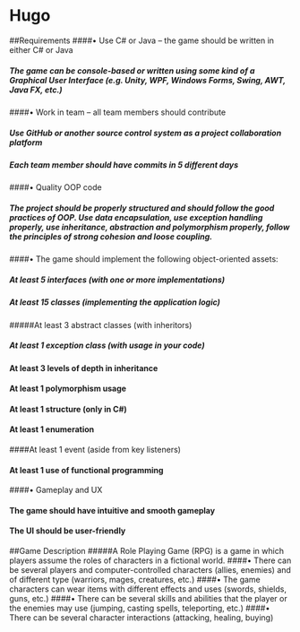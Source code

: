 Hugo
====

##Requirements
####•	Use C# or Java – the game should be written in either C# or Java
#####	The game can be console-based or written using some kind of a Graphical User Interface (e.g. Unity, WPF, Windows Forms, Swing, AWT, Java FX, etc.)
####•	Work in team – all team members should contribute
#####	Use GitHub or another source control system as a project collaboration platform
#####	Each team member should have commits in 5 different days
####•	Quality OOP code
#####	The project should be properly structured and should follow the good practices of OOP. Use data encapsulation, use exception handling properly, use inheritance, abstraction and polymorphism properly, follow the principles of strong cohesion and loose coupling.
####•	The game should implement the following object-oriented assets:
#####	At least 5 interfaces (with one or more implementations)
#####	At least 15 classes (implementing the application logic)
#####At least 3 abstract classes (with inheritors)
#####	At least 1 exception class (with usage in your code)
####	At least 3 levels of depth in inheritance
####	At least 1 polymorphism usage
####	At least 1 structure (only in C#)
####	At least 1 enumeration
####At least 1 event (aside from key listeners)
####	At least 1 use of functional programming
####•	Gameplay and UX
####	The game should have intuitive and smooth gameplay
####	The UI should be user-friendly

##Game Description
#####A Role Playing Game (RPG) is a game in which players assume the roles of characters in a fictional world. 
####•	There can be several players and computer-controlled characters (allies, enemies) and of different type (warriors, mages, creatures, etc.)
####•	The game characters can wear items with different effects and uses (swords, shields, guns, etc.)
####•	There can be several skills and abilities that the player or the enemies may use (jumping, casting spells, teleporting, etc.) 
####•	There can be several character interactions (attacking, healing, buying)



